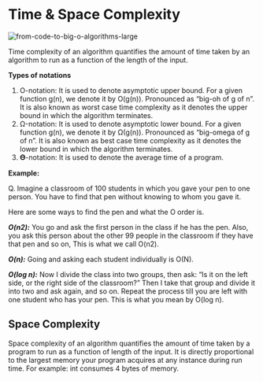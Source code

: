 # Time & Space Complexity
![from-code-to-big-o-algorithms-large](https://github.com/ArsalanAhsan/Data_Structure-Notes/assets/49119148/60d27122-0ebb-433b-ad7c-96e88345bd41)

Time complexity of an algorithm quantifies the amount of time taken by an algorithm to run as a function of the length of the input.

**Types of notations**

1. O-notation: It is used to denote asymptotic upper bound. For a given function g(n), we denote it by O(g(n)). Pronounced as “big-oh of g of n”. It is also known as worst case time complexity as it denotes the upper bound in which the algorithm terminates. 
2. Ω-notation: It is used to denote asymptotic lower bound. For a given function g(n), we denote it by Ω(g(n)). Pronounced as “big-omega of g of n”. It is also known as best case time complexity as it denotes the lower bound in which the algorithm terminates. 
3. 𝚯-notation: It is used to denote the average time of a program.

**Example:**

Q. Imagine a classroom of 100 students in which you gave your pen to one person. You have to find that pen without knowing to whom you gave it. 

Here are some ways to find the pen and what the O order is.

***O(n2):*** You go and ask the first person in the class if he has the pen. Also, you ask this person about the other 99 people in the classroom if they have that pen and so on, 
This is what we call O(n2). 

***O(n):*** Going and asking each student individually is O(N). 

***O(log n):*** Now I divide the class into two groups, then ask: “Is it on the left side, or the right side of the classroom?” Then I take that group and divide it into two and ask again, and so on. Repeat the process till you are left with one student who has your pen. This is what you mean by O(log n).

## **Space Complexity**
Space complexity of an algorithm quantifies the amount of time taken by a program to run as a function of length of the input. It is directly proportional to the largest memory your program acquires at any instance during run time. 
For example: int consumes 4 bytes of memory.



